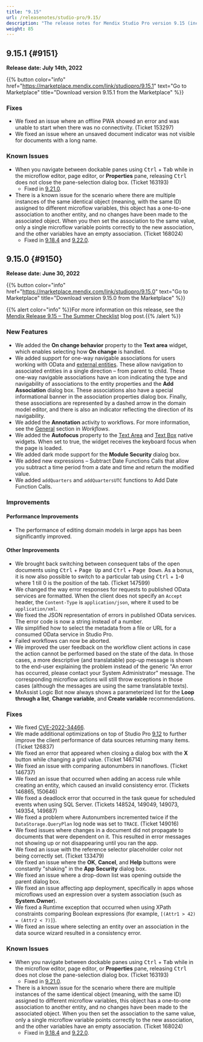 ```yaml
---
title: "9.15"
url: /releasenotes/studio-pro/9.15/
description: "The release notes for Mendix Studio Pro version 9.15 (including all patches) with details on new features, bug fixes, and known issues."
weight: 85
---
```


## 9.15.1 {#9151}

**Release date: July 14th, 2022**

{{% button color="info" href="https://marketplace.mendix.com/link/studiopro/9.15.1" text="Go to Marketplace" title="Download version 9.15.1 from the Marketplace" %}}

### Fixes

* We fixed an issue where an offline PWA showed an error and was unable to start when there was no connectivity. (Ticket 153297)
* We fixed an issue where an unsaved document indicator was not visible for documents with a long name.

### Known Issues

* When you navigate between dockable panes using <kbd>Ctrl</kbd> + <kbd>Tab</kbd> while in the microflow editor, page editor, or **Properties** pane, releasing <kbd>Ctrl</kbd> does not close the pane-selection dialog box. (Ticket 163193)
    * Fixed in [9.21.0](/releasenotes/studio-pro/9.21/#163193).
* There is a known issue for the scenario where there are multiple instances of the same identical object (meaning, with the same ID) assigned to different microflow variables, this object has a one-to-one association to another entity, and no changes have been made to the associated object. When you then set the association to the same value, only a single microflow variable points correctly to the new association, and the other variables have an empty association. (Ticket 168024)
    * Fixed in [9.18.4](/releasenotes/studio-pro/9.18/#168024) and [9.22.0](/releasenotes/studio-pro/9.22/#168024).

## 9.15.0 {#9150}

**Release date: June 30, 2022**

{{% button color="info" href="https://marketplace.mendix.com/link/studiopro/9.15.0" text="Go to Marketplace" title="Download version 9.15.0 from the Marketplace" %}}

{{% alert color="info" %}}For more information on this release, see the [Mendix Release 9.15 – The Summer Checklist](https://www.mendix.com/blog/mendix-release-9-15-the-summer-checklist/) blog post.{{% /alert %}}

### New Features

* We added the **On change behavior** property to the **Text area** widget, which enables selecting how **On change** is handled.
* We added support for one-way navigable associations for users working with OData and [external entities](/refguide9/external-entities/). These allow navigation to associated entities in a single direction – from parent to child. These one-way navigable associations have an icon indicating the type and navigability of associations to the entity properties and the **Add Association** dialog box. These associations also have a special informational banner in the association properties dialog box. Finally, these associations are represented by a dashed arrow in the domain model editor, and there is also an indicator reflecting the direction of its navigability.
* We added the **Annotation** activity to workflows. For more information, see the [General](/refguide9/workflow-elements/#general) section in *Workflows*.
* We added the **Autofocus** property to the [Text Area](/refguide9/text-area/#autofocus) and [Text Box](/refguide9/text-box/#autofocus) native widgets. When set to true, the widget receives the keyboard focus when the page is loaded. 
* We added dark mode support for the **Module Security** dialog box.
* We added new expressions – Subtract Date Functions Calls that allow you subtract a time period from a date and time and return the modified value.
* We added `addQuarters` and `addQuartersUTC` functions to Add Date Function Calls.

### Improvements

#### Performance Improvements

* The performance of editing domain models in large apps has been significantly improved.

#### Other Improvements

* We brought back switching between consequent tabs of the open documents using <kbd>Ctrl</kbd> + <kbd>Page Up</kbd> and <kbd>Ctrl</kbd> + <kbd>Page Down</kbd>. As a bonus, it is now also possible to switch to a particular tab using <kbd>Ctrl</kbd> + <kbd>1</kbd>-<kbd>0</kbd> where 1 till 0 is the position of the tab. (Ticket 147599)
* We changed the way error responses for requests to published OData services are formatted. When the client does not specify an `Accept` header, the `Content-Type` is `application/json`, where it used to be `application/xml`.
* We fixed the JSON representation of errors in published OData services. The error code is now a string instead of a number.
* We simplified how to select the metadata from a file or URL for a consumed OData service in Studio Pro.
* Failed workflows can now be aborted.
* We improved the user feedback on the workflow client actions in case the action cannot be performed based on the state of the data. In those cases, a more descriptive (and translatable) pop-up message is shown to the end-user explaining the problem instead of the generic "An error has occurred, please contact your System Administrator" message. The corresponding microflow actions will still throw exceptions in those cases (although the messages are using the same translatable texts).
* MxAssist Logic Bot now always shows a parameterized list for the **Loop through a list**, **Change variable**, and **Create variable** recommendations.

### Fixes

* We fixed [CVE-2022-34466](/releasenotes/security-advisories/#34466).
* We made additional optimizations on top of Studio Pro [9.12](/releasenotes/studio-pro/9.12/) to further improve the client performance of data sources returning many items. (Ticket 126837)
* We fixed an error that appeared when closing a dialog box with the **X** button while changing a grid value. (Ticket 146714)
* We fixed an issue with comparing autonumbers in nanoflows. (Ticket 146737)
* We fixed an issue that occurred when adding an access rule while creating an entity, which caused an invalid consistency error. (Tickets 146865, 150646)
* We fixed a deadlock error that occurred in the task queue for scheduled events when using SQL Server. (Tickets 148524, 149049, 149073, 149354, 149687)
* We fixed a problem where Autonumbers incremented twice if the `DataStorage.QueryPlan` log node was set to `TRACE`. (Ticket 149016)
* We fixed issues where changes in a document did not propagate to documents that were dependent on it. This resulted in error messages not showing up or not disappearing until you ran the app.
* We fixed an issue with the reference selector placeholder color not being correctly set. (Ticket 133479)
* We fixed an issue where the **OK**, **Cancel**, and **Help** buttons were constantly "shaking" in the **App Security** dialog box.
* We fixed an issue where a drop-down list was opening outside the parent dialog box.
* We fixed an issue affecting app deployment, specifically in apps whose microflows used an expression over a system association (such as **System.Owner**).
* We fixed a Runtime exception that occurred when using XPath constraints comparing Boolean expressions (for example, `[(Attr1 > 42) = (Attr2 < 7)]`).
* We fixed an issue where selecting an entity over an association in the data source wizard resulted in a consistency error.

### Known Issues

* When you navigate between dockable panes using <kbd>Ctrl</kbd> + <kbd>Tab</kbd> while in the microflow editor, page editor, or **Properties** pane, releasing <kbd>Ctrl</kbd> does not close the pane-selection dialog box. (Ticket 163193)
    * Fixed in [9.21.0](/releasenotes/studio-pro/9.21/#163193).
* There is a known issue for the scenario where there are multiple instances of the same identical object (meaning, with the same ID) assigned to different microflow variables, this object has a one-to-one association to another entity, and no changes have been made to the associated object. When you then set the association to the same value, only a single microflow variable points correctly to the new association, and the other variables have an empty association. (Ticket 168024)
    * Fixed in [9.18.4](/releasenotes/studio-pro/9.18/#168024) and [9.22.0](/releasenotes/studio-pro/9.22/#168024).

